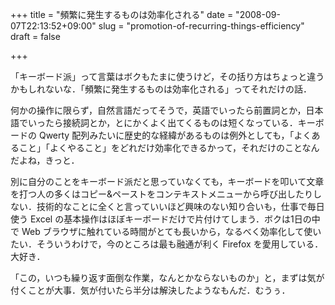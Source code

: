 +++
title = "頻繁に発生するものは効率化される"
date = "2008-09-07T22:13:52+09:00"
slug = "promotion-of-recurring-things-efficiency"
draft = false

+++

<p>「キーボード派」って言葉はボクもたまに使うけど，その括り方はちょっと違うかもしれないな．「頻繁に発生するものは効率化される」ってそれだけの話．</p>
<p>何かの操作に限らず，自然言語だってそうで，英語でいったら前置詞とか，日本語でいったら接続詞とか，とにかくよく出てくるものは短くなっている．キーボードの Qwerty 配列みたいに歴史的な経緯があるものは例外としても，「よくあること」「よくやること」をどれだけ効率化できるかって，それだけのことなんだよね，きっと．</p>
<p>別に自分のことをキーボード派だと思っていなくても，キーボードを叩いて文章を打つ人の多くはコピー&#038;ペーストをコンテキストメニューから呼び出したりしない．技術的なことに全くと言っていいほど興味のない知り合いも，仕事で毎日使う Excel の基本操作はほぼキーボードだけで片付けてしまう．ボクは1日の中で Web ブラウザに触れている時間がとても長いから，なるべく効率化して使いたい．そういうわけで，今のところは最も融通が利く Firefox を愛用している．大好き．</p>
<p>「この，いつも繰り返す面倒な作業，なんとかならないものか」と，まずは気が付くことが大事．気が付いたら半分は解決したようなもんだ．むうぅ．</p>
